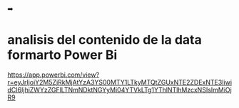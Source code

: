 ➡️
# analisis del contenido de la data formarto Power Bi
https://app.powerbi.com/view?r=eyJrIjoiY2M5ZjRkMjAtYzA3YS00MTY1LTkyMTQtZGUxNTE2ZDExNTE3IiwidCI6IjhiZWYzZGFlLTNmNDktNGYyMi04YTVkLTg1YThlNTlhMzcxNSIsImMiOjR9 